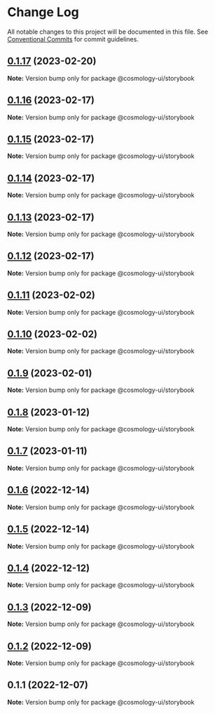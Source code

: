 # Change Log

All notable changes to this project will be documented in this file.
See [Conventional Commits](https://conventionalcommits.org) for commit guidelines.

## [0.1.17](https://github.com/cosmology-tech/cosmology-ui/compare/@cosmology-ui/storybook@0.1.16...@cosmology-ui/storybook@0.1.17) (2023-02-20)

**Note:** Version bump only for package @cosmology-ui/storybook





## [0.1.16](https://github.com/cosmology-tech/cosmology-ui/compare/@cosmology-ui/storybook@0.1.15...@cosmology-ui/storybook@0.1.16) (2023-02-17)

**Note:** Version bump only for package @cosmology-ui/storybook





## [0.1.15](https://github.com/cosmology-tech/cosmology-ui/compare/@cosmology-ui/storybook@0.1.14...@cosmology-ui/storybook@0.1.15) (2023-02-17)

**Note:** Version bump only for package @cosmology-ui/storybook





## [0.1.14](https://github.com/cosmology-tech/cosmology-ui/compare/@cosmology-ui/storybook@0.1.13...@cosmology-ui/storybook@0.1.14) (2023-02-17)

**Note:** Version bump only for package @cosmology-ui/storybook





## [0.1.13](https://github.com/cosmology-tech/cosmology-ui/compare/@cosmology-ui/storybook@0.1.12...@cosmology-ui/storybook@0.1.13) (2023-02-17)

**Note:** Version bump only for package @cosmology-ui/storybook





## [0.1.12](https://github.com/cosmology-tech/cosmology-ui/compare/@cosmology-ui/storybook@0.1.11...@cosmology-ui/storybook@0.1.12) (2023-02-17)

**Note:** Version bump only for package @cosmology-ui/storybook





## [0.1.11](https://github.com/cosmology-tech/cosmology-ui/compare/@cosmology-ui/storybook@0.1.10...@cosmology-ui/storybook@0.1.11) (2023-02-02)

**Note:** Version bump only for package @cosmology-ui/storybook





## [0.1.10](https://github.com/cosmology-tech/cosmology-ui/compare/@cosmology-ui/storybook@0.1.9...@cosmology-ui/storybook@0.1.10) (2023-02-02)

**Note:** Version bump only for package @cosmology-ui/storybook





## [0.1.9](https://github.com/cosmology-tech/cosmology-ui/compare/@cosmology-ui/storybook@0.1.8...@cosmology-ui/storybook@0.1.9) (2023-02-01)

**Note:** Version bump only for package @cosmology-ui/storybook





## [0.1.8](https://github.com/cosmology-tech/cosmology-ui/compare/@cosmology-ui/storybook@0.1.7...@cosmology-ui/storybook@0.1.8) (2023-01-12)

**Note:** Version bump only for package @cosmology-ui/storybook





## [0.1.7](https://github.com/cosmology-tech/cosmology-ui/compare/@cosmology-ui/storybook@0.1.6...@cosmology-ui/storybook@0.1.7) (2023-01-11)

**Note:** Version bump only for package @cosmology-ui/storybook





## [0.1.6](https://github.com/cosmology-tech/cosmology-ui/compare/@cosmology-ui/storybook@0.1.5...@cosmology-ui/storybook@0.1.6) (2022-12-14)

**Note:** Version bump only for package @cosmology-ui/storybook





## [0.1.5](https://github.com/cosmology-tech/cosmology-ui/compare/@cosmology-ui/storybook@0.1.4...@cosmology-ui/storybook@0.1.5) (2022-12-14)

**Note:** Version bump only for package @cosmology-ui/storybook





## [0.1.4](https://github.com/cosmology-tech/cosmology-ui/compare/@cosmology-ui/storybook@0.1.3...@cosmology-ui/storybook@0.1.4) (2022-12-12)

**Note:** Version bump only for package @cosmology-ui/storybook





## [0.1.3](https://github.com/cosmology-tech/cosmology-ui/compare/@cosmology-ui/storybook@0.1.2...@cosmology-ui/storybook@0.1.3) (2022-12-09)

**Note:** Version bump only for package @cosmology-ui/storybook





## [0.1.2](https://github.com/cosmology-tech/cosmology-ui/compare/@cosmology-ui/storybook@0.1.1...@cosmology-ui/storybook@0.1.2) (2022-12-09)

**Note:** Version bump only for package @cosmology-ui/storybook





## 0.1.1 (2022-12-07)

**Note:** Version bump only for package @cosmology-ui/storybook
